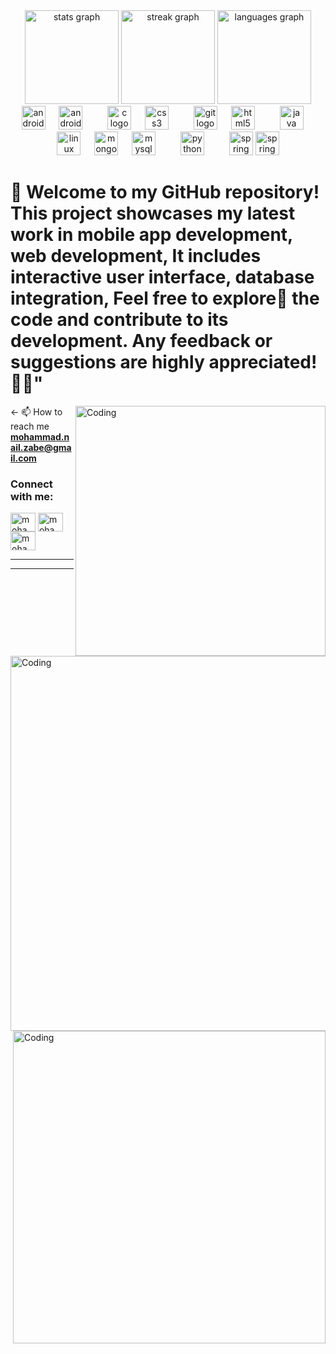 <div align="center">
  <img src="https://github-readme-stats.vercel.app/api?username=Mohammad-Zaben&hide_title=false&hide_rank=false&show_icons=true&include_all_commits=true&count_private=true&disable_animations=false&theme=dracula&locale=en&hide_border=false" height="150" alt="stats graph"  />
  <img src="https://streak-stats.demolab.com?user=Mohammad-Zaben&locale=en&mode=daily&theme=dracula&hide_border=false&border_radius=5" height="150" alt="streak graph"  />
  <img src="https://github-readme-stats.vercel.app/api/top-langs?username=Mohammad-Zaben&locale=en&hide_title=false&layout=compact&card_width=320&langs_count=5&theme=dracula&hide_border=false" height="150" alt="languages graph"  />
</div>

<div align="center">
  <img src="https://cdn.jsdelivr.net/gh/devicons/devicon/icons/android/android-original.svg" height="38" alt="android logo"  />
  <img width="14" />
  <img src="https://cdn.jsdelivr.net/gh/devicons/devicon/icons/androidstudio/androidstudio-original.svg" height="38" alt="androidstudio logo"  />
  <img width="14" />
  <img width="14" />
  <img src="https://cdn.jsdelivr.net/gh/devicons/devicon/icons/c/c-original.svg" height="38" alt="c logo"  />
  <img width="14" />
  <img src="https://cdn.jsdelivr.net/gh/devicons/devicon/icons/css3/css3-original.svg" height="38" alt="css3 logo"  />
  <img width="14" />
  <img width="14" />
  <img src="https://cdn.jsdelivr.net/gh/devicons/devicon/icons/git/git-original.svg" height="38" alt="git logo"  />
  <img width="14" />
  <img src="https://cdn.jsdelivr.net/gh/devicons/devicon/icons/html5/html5-original.svg" height="38" alt="html5 logo"  />
  <img width="14" />
  <img width="14" />
  <img src="https://cdn.jsdelivr.net/gh/devicons/devicon/icons/java/java-original.svg" height="38" alt="java logo"  />
  <img width="14" />
  <img src="https://cdn.jsdelivr.net/gh/devicons/devicon/icons/linux/linux-original.svg" height="38" alt="linux logo"  />
  <img width="14" />
  <img src="https://cdn.jsdelivr.net/gh/devicons/devicon/icons/mongodb/mongodb-original.svg" height="38" alt="mongodb logo"  />
  <img width="14" />
  <img src="https://cdn.jsdelivr.net/gh/devicons/devicon/icons/mysql/mysql-original.svg" height="38" alt="mysql logo"  />
  <img width="14" />
  <img width="14" />
  <img src="https://cdn.jsdelivr.net/gh/devicons/devicon/icons/python/python-original.svg" height="38" alt="python logo"  />
  <img width="14" />
  <img width="14" />
  <img src="https://cdn.jsdelivr.net/gh/devicons/devicon/icons/spring/spring-original.svg" height="38" alt="spring logo"  />
  <img src="https://cdn.jsdelivr.net/gh/devicons/devicon@latest/icons/django/django-plain.svg" height="38" alt="spring logo" />
          
</div>

# 💫 Welcome to my GitHub repository! This project showcases my latest work in mobile app development, web development, It includes interactive user interface, database integration, Feel free to explore🔭 the code and contribute to its development. Any feedback or suggestions are highly appreciated!🤝💬"
<img align="right" alt="Coding" width="400"  src="https://dailyscrawl.com/wp-content/uploads/2023/07/18a4949fc9c8067172d3b96e302e7097.gif">

<- 📫 How to reach me **mohammad.nail.zabe@gmail.com**

<h3 align="left">Connect with me:</h3>
<p align="left">
<a href="www.linkedin.com/in/mohammad-zaben-baa74a2a4" target="blank"><img align="center" src="https://raw.githubusercontent.com/rahuldkjain/github-profile-readme-generator/master/src/images/icons/Social/linked-in-alt.svg" alt="mohammad zaben" height="30" width="40" /></a>
<a href="https://fb.com/mohammad zbaen" target="blank"><img align="center" src="https://raw.githubusercontent.com/rahuldkjain/github-profile-readme-generator/master/src/images/icons/Social/facebook.svg" alt="mohammad zbaen" height="30" width="40" /></a>
<a href="https://instagram.com/mohammed_khansa" target="blank"><img align="center" src="https://raw.githubusercontent.com/rahuldkjain/github-profile-readme-generator/master/src/images/icons/Social/instagram.svg" alt="mohammed_khansa" height="30" width="40" /></a>
</p> 




---

<img align="right" alt="Coding" width="600"  src="https://res.cloudinary.com/practicaldev/image/fetch/s--O3hycoaa--/c_limit%2Cf_auto%2Cfl_progressive%2Cq_66%2Cw_800/https://dev-to-uploads.s3.amazonaws.com/uploads/articles/j8wo9f1mou6g5469671h.gif">

---


<img align="right" alt="Coding" width="500"  src="https://i.gifer.com/origin/24/2439879c1805a9adceb43ebe5cf215e1_w200.gif">

